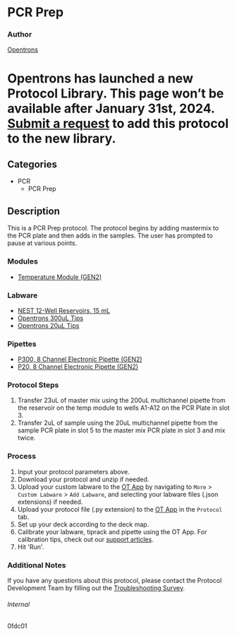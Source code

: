 # PCR Prep

### Author
[Opentrons](https://opentrons.com/)


# Opentrons has launched a new Protocol Library. This page won’t be available after January 31st, 2024. [Submit a request](https://docs.google.com/forms/d/e/1FAIpQLSdYYp9QCKow4nn0KlCVsMS3HX0eJ0N9O7-erajKvcpT0lWbSg/viewform) to add this protocol to the new library.

## Categories
* PCR
	* PCR Prep

## Description
This is a PCR Prep protocol. The protocol begins by adding mastermix to the PCR plate and then adds in the samples. The user has prompted to pause at various points.

### Modules
* [Temperature Module (GEN2)](https://shop.opentrons.com/collections/hardware-modules/products/tempdeck)

### Labware
* [NEST 12-Well Reservoirs, 15 mL](https://shop.opentrons.com/nest-12-well-reservoirs-15-ml/)
* [Opentrons 300uL Tips](https://shop.opentrons.com/opentrons-300ul-tips-1000-refills/)
* [Opentrons 20µL Tips](https://shop.opentrons.com/opentrons-20-l-tips-160-racks-800-refills/)

### Pipettes
* [P300, 8 Channel Electronic Pipette (GEN2)](https://shop.opentrons.com/8-channel-electronic-pipette/)
* [P20, 8 Channel Electronic Pipette (GEN2)](https://shop.opentrons.com/8-channel-electronic-pipette/)

### Protocol Steps
1. Transfer 23uL of master mix using the 200uL multichannel pipette from the reservoir on the temp module to wells A1-A12 on the PCR Plate in slot 3.
2. Transfer 2uL of sample using the 20uL multichannel pipette from the sample PCR plate in slot 5 to the master mix PCR plate in slot 3 and mix twice.

### Process
1. Input your protocol parameters above.
2. Download your protocol and unzip if needed.
3. Upload your custom labware to the [OT App](https://opentrons.com/ot-app) by navigating to `More` > `Custom Labware` > `Add Labware`, and selecting your labware files (.json extensions) if needed.
4. Upload your protocol file (.py extension) to the [OT App](https://opentrons.com/ot-app) in the `Protocol` tab.
5. Set up your deck according to the deck map.
6. Calibrate your labware, tiprack and pipette using the OT App. For calibration tips, check out our [support articles](https://support.opentrons.com/en/collections/1559720-guide-for-getting-started-with-the-ot-2).
7. Hit 'Run'.

### Additional Notes
If you have any questions about this protocol, please contact the Protocol Development Team by filling out the [Troubleshooting Survey](https://protocol-troubleshooting.paperform.co/).

###### Internal
0fdc01
